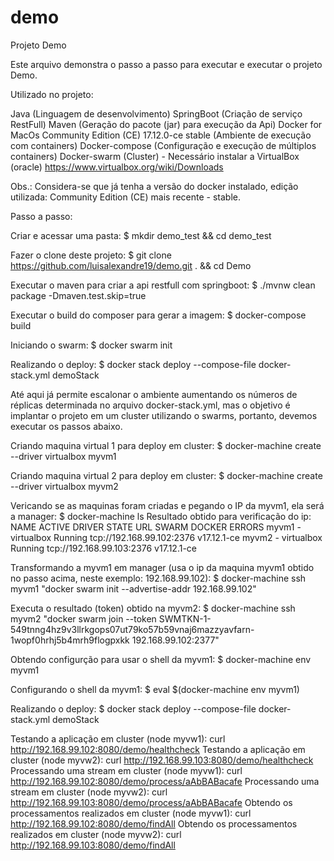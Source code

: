 # demo
Projeto Demo

Este arquivo demonstra o passo a passo para executar e executar o projeto Demo.

Utilizado no projeto:

Java (Linguagem de desenvolvimento)
SpringBoot (Criação de serviço RestFull)
Maven (Geração do pacote (jar) para execução da Api)
Docker for MacOs Community Edition (CE) 17.12.0-ce stable (Ambiente de execução com containers)
Docker-compose (Configuração e execução de múltiplos containers)
Docker-swarm (Cluster) - Necessário instalar a VirtualBox (oracle) https://www.virtualbox.org/wiki/Downloads

Obs.: Considera-se que já tenha a versão do docker instalado, edição utilizada: Community Edition (CE) mais recente - stable.

Passo a passo:

Criar e acessar uma pasta: $ mkdir demo_test && cd demo_test

Fazer o clone deste projeto: $ git clone https://github.com/luisalexandre19/demo.git . && cd Demo

Executar o maven para criar a api restfull com springboot: $ ./mvnw clean package -Dmaven.test.skip=true

Executar o build do composer para gerar a imagem: $ docker-compose build

Iniciando o swarm: $ docker swarm init

Realizando o deploy: $ docker stack deploy --compose-file docker-stack.yml demoStack 

Até aqui já permite escalonar o ambiente aumentando os números de réplicas determinada no arquivo docker-stack.yml, mas o objetivo é implantar o projeto em um cluster utilizando o swarms, portanto, devemos executar os passos abaixo.

Criando maquina virtual 1 para deploy em cluster: $ docker-machine create --driver virtualbox myvm1

Criando maquina virtual 2 para deploy em cluster: $ docker-machine create --driver virtualbox myvm2

Vericando se as maquinas foram criadas e pegando o IP da myvm1, ela será a manager: $ docker-machine ls 
Resultado obtido para verificação do ip:
NAME ACTIVE DRIVER STATE URL SWARM DOCKER ERRORS 
myvm1 - virtualbox Running tcp://192.168.99.102:2376 v17.12.1-ce 
myvm2 - virtualbox Running tcp://192.168.99.103:2376 v17.12.1-ce

Transformando a myvm1 em manager (usa o ip da maquina myvm1 obtido no passo acima, neste exemplo: 192.168.99.102): $ docker-machine ssh myvm1 "docker swarm init --advertise-addr 192.168.99.102" 

Executa o resultado (token) obtido na myvm2: $ docker-machine ssh myvm2 "docker swarm join 
--token SWMTKN-1-549tnng4hz9v3llrkgops07ut79ko57b59vnaj6mazzyavfarn-1wopf0hrhj5b4mrh9flogpxkk 
192.168.99.102:2377"

Obtendo configurção para usar o shell da myvm1: $ docker-machine env myvm1

Configurando o shell da myvm1: $ eval $(docker-machine env myvm1)

Realizando o deploy: $ docker stack deploy --compose-file docker-stack.yml demoStack

Testando a aplicação em cluster (node myvw1): curl http://192.168.99.102:8080/demo/healthcheck
Testando a aplicação em cluster (node myvw2): curl http://192.168.99.103:8080/demo/healthcheck
Processando uma stream em cluster (node myvw1): curl http://192.168.99.102:8080/demo/process/aAbBABacafe
Processando uma stream em cluster (node myvw2): curl http://192.168.99.103:8080/demo/process/aAbBABacafe
Obtendo os processamentos realizados em cluster (node myvw1): curl http://192.168.99.102:8080/demo/findAll
Obtendo os processamentos realizados em cluster (node myvw2): curl http://192.168.99.103:8080/demo/findAll
